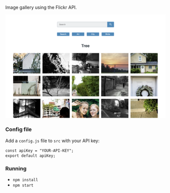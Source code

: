 Image gallery using the Flickr API.

![Screeshot](./public/galleryapp.png)


### Config file
Add a `config.js` file to `src` with your API key:

```
const apiKey = "YOUR-API-KEY";
export default apiKey;
```

### Running
* `npm install`
* `npm start`
